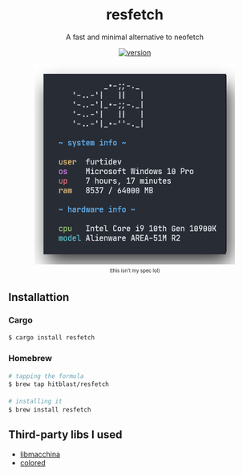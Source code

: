 <div align="center">
<h1>resfetch</h1>

A fast and minimal alternative to neofetch

<a href="https://crates.io/crates/resfetch">
    <img src="https://img.shields.io/crates/v/resfetch?label=Version&style=for-the-badge" alt="version" />
</a>

<img src="static/screenshot_1.png" alt="snapshot"> <br>
<sub><sup>(this isn't my spec lol)</sup></sub>

</div>

## Installattion
### Cargo
```bash
$ cargo install resfetch
```

### Homebrew
```bash
# tapping the formula
$ brew tap hitblast/resfetch

# installing it
$ brew install resfetch
```

## Third-party libs I used
- [libmacchina](https://github.com/Macchina-CLI/libmacchina)
- [colored](https://crates.io/crates/colored)

